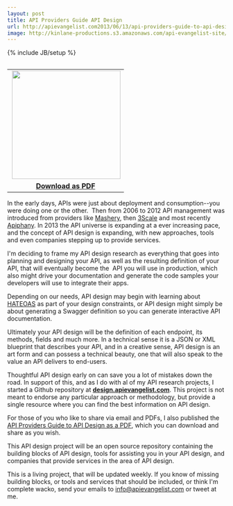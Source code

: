```yaml
---
layout: post
title: API Providers Guide API Design
url: http://apievangelist.com2013/06/13/api-providers-guide-to-api-design/
image: http://kinlane-productions.s3.amazonaws.com/api-evangelist-site/blog/api-evangelist-api-providers-guide-api-design-white-paper.png
---
```

{% include JB/setup %}
<table width="250" align="right">
     <tbody>
          <tr>
               <td align="center">
                    <a href="http://design.apievangelist.com/" target="_blank"><img src="https://s3.amazonaws.com/kinlane-productions/whitepapers/api-evangelist-api-providers-guide-api-design-white-paper.png"  width="250" align="right" /></a>
               </td>
          </tr>
          <tr>
               <td align="center">
                    <strong><a href="http://bit.ly/151yBNn" target="_blank">Download as PDF</a></strong>
               </td>
          </tr>
     </tbody>
</table>
<p>
     In the early days, APIs were just about deployment and consumption--you were doing one or the other.  Then from 2006 to 2012 API management was introduced from providers like <a title="Mashery" href="http://www.apievangelist.com/2013/06/10/history-of-apis-mashery/">Mashery</a>, then <a title="3Scale" href="http://3Scale.net">3Scale</a> and most recently <a title="Apiphany" href="http://apiphany.com">Apiphany</a>. In 2013 the API universe is expanding at a ever increasing pace, and the concept of API design is expanding, with new approaches, tools and even companies stepping up to provide services.
</p>
<p>
     I'm deciding to frame my API design research as everything that goes into planning and designing your API, as well as the resulting definition of your API, that will eventually become the  API you will use in production, which also might drive your documentation and generate the code samples your developers will use to integrate their apps.
</p>
<p>
     Depending on our needs, API design may begin with learning about <a href="http://en.wikipedia.org/wiki/HATEOAS">HATEOAS</a> as part of your design constraints, or API design might simply be about generating a Swagger definition so you can generate interactive API documentation.
</p>
<p>
     Ultimately your API design will be the definition of each endpoint, its methods, fields and much more. In a technical sense it is a JSON or XML blueprint that describes your API, and in a creative sense, API design is an art form and can possess a technical beauty, one that will also speak to the value an API delivers to end-users.
</p>
<p>
     Thoughtful API design early on can save you a lot of mistakes down the road. In support of this, and as I do with al of my API research projects, I started a Github repository at <strong><a title="API Design" href="http://design.apievangelist.com">design.apievangelist.com</a></strong>. This project is not meant to endorse any particular approach or methodology, but provide a single resource where you can find the best information on API design. 
</p>
<p>
     For those of you who like to share via email and PDFs, I also published the <a href="http://bit.ly/151yBNn">API Providers Guide to API Design as a PDF</a>, which you can download and share as you wish.  
</p>
<p>
     This API design project will be an open source repository containing the building blocks of API design, tools for assisting you in your API design, and companies that provide services in the area of API design.
</p>
<p>
     This is a living project, that will be updated weekly. If you know of missing building blocks, or tools and services that should be included, or think I'm complete wacko, send your emails to <a href="mailto:info@apievangelist.com">info@apievangelist.com</a> or tweet at me.
</p>
